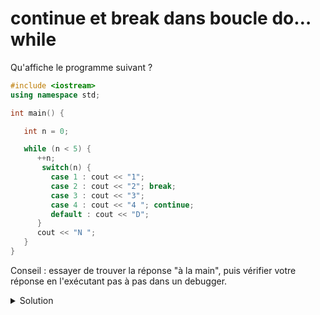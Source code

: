 # continue et break dans boucle do… while

Qu'affiche le programme suivant ? 

~~~cpp
#include <iostream>
using namespace std;

int main() {

   int n = 0;

   while (n < 5) {
      ++n;
       switch(n) {
         case 1 : cout << "1";
         case 2 : cout << "2"; break;
         case 3 : cout << "3";
         case 4 : cout << "4 "; continue;
         default : cout << "D";
      }
      cout << "N ";
   }
}
~~~

Conseil : essayer de trouver la réponse "à la main", puis vérifier votre réponse en l'exécutant pas à pas dans un debugger.

<details>
<summary>Solution</summary>

~~~
12N 2N 34 4 DN 
~~~
</details>
